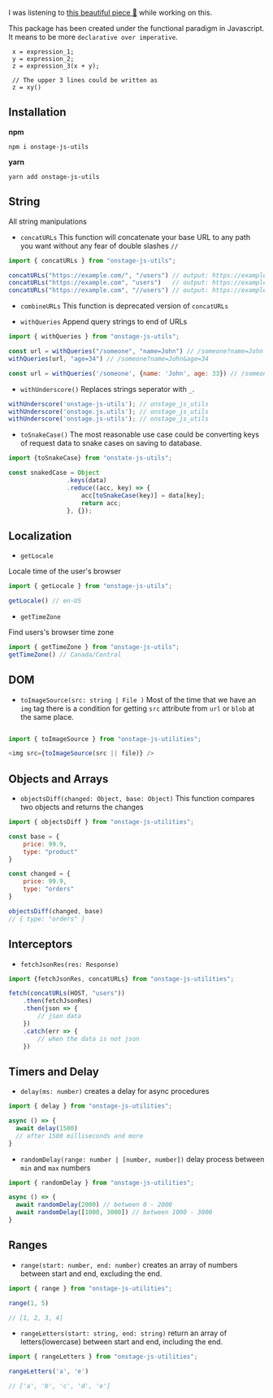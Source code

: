 I was listening to [this beautiful piece 🎻](https://open.spotify.com/track/2bwzPgxD3UTmiTFlTFjNgL?si=0a530294217044be)  while working on this.

This package has been created under the functional paradigm in Javascript.
It means to be more `declarative over imperative`.


```
 x = expression_1;
 y = expression_2;
 z = expression_3(x + y);
 
 // The upper 3 lines could be written as
 z = xy()
```

## Installation

**npm**
```
npm i onstage-js-utils
```

**yarn**
```
yarn add onstage-js-utils
```

## String

All string manipulations

- `concatURLs`
 This function will concatenate your base URL to any path you want without any fear of double slashes `//`

 ```javascript
 import { concatURLs } from "onstage-js-utils";

 concatURLs("https://example.com/", "/users") // output: https://example.com/users
 concatURLs("https://example.com", "users")   // output: https://example.com/users
 concatURLs("https://example.com", "//users") // output: https://example.com/users
 ```
- `combineURLs`
This function is deprecated version of `concatURLs`

- `withQueries`
Append query strings to end of URLs

```javascript
import { withQueries } from "onstage-js-utils";

const url = withQueries("/someone", "name=John") // /someone?name=John
withQueries(url, "age=34") // /someone?name=John&age=34

const url = withQueries('/someone', {name: 'John', age: 33}) // /someone?name=John&age=33

```

- `withUnderscore()`
 Replaces strings seperator with `_`.

 ```javascript
 withUnderscore('onstage-js-utils'); // onstage_js_utils
 withUnderscore('onstage.js.utils'); // onstage_js_utils
 withUnderscore('onstage.js-utils'); // onstage_js_utils

 ```

- `toSnakeCase()` 
The most reasonable use case could be converting keys of request data 
to snake cases on saving to database.

```javascript
import {toSnakeCase} from "onstate-js-utils";

const snakedCase = Object
                .keys(data)
                .reduce((acc, key) => {
                    acc[toSnakeCase(key)] = data[key];
                    return acc;
                }, {});
```

## Localization

 - `getLocale`

 Locale time of the user's browser

 ```javascript
 import { getLocale } from "onstage-js-utils";

 getLocale() // en-US

 ```

 - `getTimeZone`

 Find users's browser time zone

 ```javascript
 import { getTimeZone } from "onstage-js-utils";
 getTimeZone() // Canada/Central
 ```


 ## DOM

 - `toImageSource(src: string | File )`
 Most of the time that we have an `img` tag there is a condition for getting `src` attribute from `url` or `blob` at the same
 place.

 ```javascript

 import { toImageSource } from "onstage-js-utilities";

 <img src={toImageSource(src || file)} />

 ```

 ## Objects and Arrays

   - `objectsDiff(changed: Object, base: Object)`
   This function compares two objects and returns the changes

```javascript
import { objectsDiff } from "onstage-js-utilities";

const base = {
    price: 99.9,
    type: "product"
}

const changed = {
    price: 99.9,
    type: "orders"
}

objectsDiff(changed, base)
// { type: "orders" }
```


## Interceptors

 - `fetchJsonRes(res: Response)`

```javascript
import {fetchJsonRes, concatURLs} from "onstage-js-utilities";

fetch(concatURLs(HOST, "users"))
    .then(fetchJsonRes)
    .then(json => {
        // json data
    })
    .catch(err => {
        // when the data is not json
    })
```

## Timers and Delay

  - `delay(ms: number)` creates a delay for async procedures
  
  ```javascript
  import { delay } from "onstage-js-utilities";

  async () => {
    await delay(1500)
    // after 1500 milliseconds and more
  }
  ```
  - `randomDelay(range: number | [number, number])` delay process between `min` and `max` numbers
  ```javascript
  import { randomDelay } from "onstage-js-utilities";

  async () => {
    await randomDelay(2000) // between 0 - 2000
    await randomDelay([1000, 3000]) // between 1000 - 3000
  }
  ```

## Ranges
- `range(start: number, end: number)` creates an array of numbers between start and end, excluding the end.
```javascript
import { range } from "onstage-js-utilities";

range(1, 5)

// [1, 2, 3, 4]
```

- `rangeLetters(start: string, end: string)` return an array of letters(lowercase) between start and end, including the end.
```javascript
import { rangeLetters } from "onstage-js-utilities";

rangeLetters('a', 'e')

// ['a', 'b', 'c', 'd', 'e']
```
